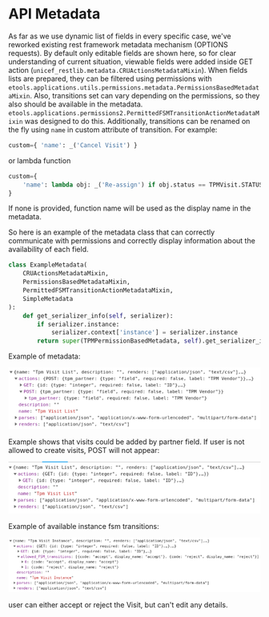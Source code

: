 # API Metadata

As far as we use dynamic list of fields in every specific case, we've reworked existing rest framework metadata mechanism \(OPTIONS requests\). By default only editable fields are shown here, so for clear understanding of current situation, viewable fields were added inside GET action \(`unicef_restlib.metadata.CRUActionsMetadataMixin`\). When fields lists are prepared, they can be filtered using permissions with `etools.applications.utils.permissions.metadata.PermissionsBasedMetadataMixin`. Also, transitions set can vary depending on the permissions, so they also should be available in the metadata. `etools.applications.permissions2.PermittedFSMTransitionActionMetadataMixin` was designed to do this. Additionally, transitions can be renamed on the fly using `name` in custom attribute of transition. For example:

```python
custom={ 'name': _('Cancel Visit') }
```

or lambda function

```python
custom={    
    'name': lambda obj: _('Re-assign') if obj.status == TPMVisit.STATUSES.tpm_rejected else _('Assign')
}
```

 If none is provided, function name will be used as the display name in the metadata.

So here is an example of the metadata class that can correctly communicate with permissions and correctly display information about the availability of each field.

```python
class ExampleMetadata(
    CRUActionsMetadataMixin,
    PermissionsBasedMetadataMixin,
    PermittedFSMTransitionActionMetadataMixin,
    SimpleMetadata
):
    def get_serializer_info(self, serializer):
        if serializer.instance:
            serializer.context['instance'] = serializer.instance
        return super(TPMPermissionBasedMetadata, self).get_serializer_info(serializer)
```

Example of metadata: 

![](../.gitbook/assets/1uhkqk.jpg)

Example shows that visits could be added by partner field. If user is not allowed to create visits, POST will not appear:

![](../.gitbook/assets/ljwogb.jpg)

Example of available instance fsm transitions:

![](../.gitbook/assets/fmnr52.jpg)

user can either accept or reject the Visit, but can't edit any details.


